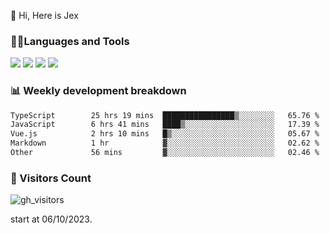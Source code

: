 👋 Hi, Here is Jex

 

### 🧑‍💻Languages and Tools

<code><a href="https://react.dev"><img src="https://api.iconify.design/logos:react.svg" /></a></code>
<code><a href="https://github.com/vuejs/core"><img src="https://api.iconify.design/logos:vue.svg" /></a></code> 
<code><a href="https://github.com/microsoft/TypeScript"><img src="https://api.iconify.design/logos:typescript-icon.svg" /></a></code>
<code><a href="https://threejs.org/"><img src="https://api.iconify.design/logos:threejs.svg" /></a></code>

### 📊 Weekly development breakdown

<!--START_SECTION:waka-->

```txt
TypeScript        25 hrs 19 mins  ████████████████▒░░░░░░░░   65.76 %
JavaScript        6 hrs 41 mins   ████▒░░░░░░░░░░░░░░░░░░░░   17.39 %
Vue.js            2 hrs 10 mins   █▒░░░░░░░░░░░░░░░░░░░░░░░   05.67 %
Markdown          1 hr            ▓░░░░░░░░░░░░░░░░░░░░░░░░   02.62 %
Other             56 mins         ▓░░░░░░░░░░░░░░░░░░░░░░░░   02.46 %
```

<!--END_SECTION:waka-->


### 👀 Visitors Count

![gh_visitors](https://profile-counter.glitch.me/jexlau/count.svg)

start at 06/10/2023.
